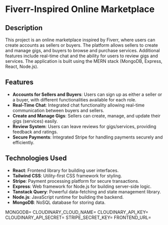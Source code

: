 # Fiverr-Inspired Online Marketplace

## Description

This project is an online marketplace inspired by Fiverr, where users can create accounts as sellers or buyers. The platform allows sellers to create and manage gigs, and buyers to browse and purchase services. Additional features include real-time chat and the ability for users to review gigs and services. The application is built using the MERN stack (MongoDB, Express, React, Node.js).

## Features

- **Accounts for Sellers and Buyers**: Users can sign up as either a seller or a buyer, with different functionalities available for each role.
- **Real-Time Chat**: Integrated chat functionality allowing real-time communication between buyers and sellers.
- **Create and Manage Gigs**: Sellers can create, manage, and update their gigs (services) easily.
- **Review System**: Users can leave reviews for gigs/services, providing feedback and ratings.
- **Secure Payments**: Integrated Stripe for handling payments securely and efficiently.

## Technologies Used

- **React**: Frontend library for building user interfaces.
- **Tailwind CSS**: Utility-first CSS framework for styling.
- **Stripe**: Payment processing platform for secure transactions.
- **Express**: Web framework for Node.js for building server-side logic.
- **Tanstack Query**: Powerful data-fetching and state management library.
- **Node.js**: JavaScript runtime for building the backend.
- **MongoDB**: NoSQL database for storing data.

MONGODB=<your-mongodb-connection-string>
CLOUDINARY_CLOUD_NAME=<your-cloudinary-cloud-name>
CLOUDINARY_API_KEY=<your-cloudinary-api-key>
CLOUDINARY_API_SECRET=<your-cloudinary-api-secret>
STRIPE_SECRET_KEY=<your-stripe-secret-key>
FRONTEND_URL=<your-frontend-url>
